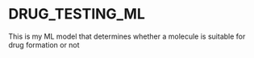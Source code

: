 # DRUG_TESTING_ML
This is my ML model that determines whether a molecule is suitable for drug formation or not 
